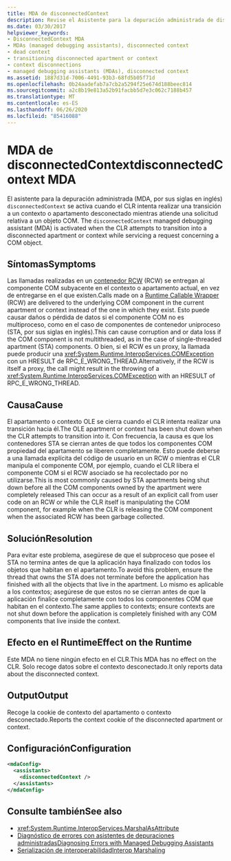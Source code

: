 ```yaml
---
title: MDA de disconnectedContext
description: Revise el Asistente para la depuración administrada de disconnectedContext en .NET, que se invoca cuando el CLR intenta realizar una transición a un apartamento o contexto desconectado.
ms.date: 03/30/2017
helpviewer_keywords:
- DisconnectedContext MDA
- MDAs (managed debugging assistants), disconnected context
- dead context
- transitioning disconnected apartment or context
- context disconnections
- managed debugging assistants (MDAs), disconnected context
ms.assetid: 1887d31d-7006-4491-93b3-68fd5b05f71d
ms.openlocfilehash: 0b24aadefab7a7cb2a5294f25e674d188beec814
ms.sourcegitcommit: a2c8b19e813a52b91facbb5d7e3c062c7188b457
ms.translationtype: MT
ms.contentlocale: es-ES
ms.lasthandoff: 06/26/2020
ms.locfileid: "85416088"
---
```

# <a name="disconnectedcontext-mda"></a><span data-ttu-id="57f90-103">MDA de disconnectedContext</span><span class="sxs-lookup"><span data-stu-id="57f90-103">disconnectedContext MDA</span></span>
<span data-ttu-id="57f90-104">El asistente para la depuración administrada (MDA, por sus siglas en inglés) `disconnectedContext` se activa cuando el CLR intenta realizar una transición a un contexto o apartamento desconectado mientras atiende una solicitud relativa a un objeto COM. </span><span class="sxs-lookup"><span data-stu-id="57f90-104">The `disconnectedContext` managed debugging assistant (MDA) is activated when the CLR attempts to transition into a disconnected apartment or context while servicing a request concerning a COM object.</span></span>  
  
## <a name="symptoms"></a><span data-ttu-id="57f90-105">Síntomas</span><span class="sxs-lookup"><span data-stu-id="57f90-105">Symptoms</span></span>  
 <span data-ttu-id="57f90-106">Las llamadas realizadas en un [contenedor RCW](../../standard/native-interop/runtime-callable-wrapper.md) (RCW) se entregan al componente COM subyacente en el contexto o apartamento actual, en vez de entregarse en el que existen.</span><span class="sxs-lookup"><span data-stu-id="57f90-106">Calls made on a [Runtime Callable Wrapper](../../standard/native-interop/runtime-callable-wrapper.md) (RCW) are delivered to the underlying COM component in the current apartment or context instead of the one in which they exist.</span></span> <span data-ttu-id="57f90-107">Esto puede causar daños o pérdida de datos si el componente COM no es multiproceso, como en el caso de componentes de contenedor uniproceso (STA, por sus siglas en inglés).</span><span class="sxs-lookup"><span data-stu-id="57f90-107">This can cause corruption and or data loss if the COM component is not multithreaded, as in the case of single-threaded apartment (STA) components.</span></span> <span data-ttu-id="57f90-108">O bien, si el RCW es un proxy, la llamada puede producir una <xref:System.Runtime.InteropServices.COMException> con un HRESULT de RPC_E_WRONG_THREAD.</span><span class="sxs-lookup"><span data-stu-id="57f90-108">Alternatively, if the RCW is itself a proxy, the call might result in the throwing of a <xref:System.Runtime.InteropServices.COMException> with an HRESULT of RPC_E_WRONG_THREAD.</span></span>  
  
## <a name="cause"></a><span data-ttu-id="57f90-109">Causa</span><span class="sxs-lookup"><span data-stu-id="57f90-109">Cause</span></span>  
 <span data-ttu-id="57f90-110">El apartamento o contexto OLE se cierra cuando el CLR intenta realizar una transición hacia él.</span><span class="sxs-lookup"><span data-stu-id="57f90-110">The OLE apartment or context has been shut down when the CLR attempts to transition into it.</span></span> <span data-ttu-id="57f90-111">Con frecuencia, la causa es que los contenedores STA se cierran antes de que todos los componentes COM propiedad del apartamento se liberen completamente. Esto puede deberse a una llamada explícita del código de usuario en un RCW o mientras el CLR manipula el componente COM, por ejemplo, cuando el CLR libera el componente COM si el RCW asociado se ha recolectado por no utilizarse.</span><span class="sxs-lookup"><span data-stu-id="57f90-111">This is most commonly caused by STA apartments being shut down before all the COM components owned by the apartment were completely released This can occur as a result of an explicit call from user code on an RCW or while the CLR itself is manipulating the COM component, for example when the CLR is releasing the COM component when the associated RCW has been garbage collected.</span></span>  
  
## <a name="resolution"></a><span data-ttu-id="57f90-112">Solución</span><span class="sxs-lookup"><span data-stu-id="57f90-112">Resolution</span></span>  
 <span data-ttu-id="57f90-113">Para evitar este problema, asegúrese de que el subproceso que posee el STA no termina antes de que la aplicación haya finalizado con todos los objetos que habitan en el apartamento.</span><span class="sxs-lookup"><span data-stu-id="57f90-113">To avoid this problem, ensure the thread that owns the STA does not terminate before the application has finished with all the objects that live in the apartment.</span></span> <span data-ttu-id="57f90-114">Lo mismo es aplicable a los contextos; asegúrese de que estos no se cierran antes de que la aplicación finalice completamente con todos los componentes COM que habitan en el contexto.</span><span class="sxs-lookup"><span data-stu-id="57f90-114">The same applies to contexts; ensure contexts are not shut down before the application is completely finished with any COM components that live inside the context.</span></span>  
  
## <a name="effect-on-the-runtime"></a><span data-ttu-id="57f90-115">Efecto en el Runtime</span><span class="sxs-lookup"><span data-stu-id="57f90-115">Effect on the Runtime</span></span>  
 <span data-ttu-id="57f90-116">Este MDA no tiene ningún efecto en el CLR.</span><span class="sxs-lookup"><span data-stu-id="57f90-116">This MDA has no effect on the CLR.</span></span> <span data-ttu-id="57f90-117">Solo recoge datos sobre el contexto desconectado.</span><span class="sxs-lookup"><span data-stu-id="57f90-117">It only reports data about the disconnected context.</span></span>  
  
## <a name="output"></a><span data-ttu-id="57f90-118">Output</span><span class="sxs-lookup"><span data-stu-id="57f90-118">Output</span></span>  
 <span data-ttu-id="57f90-119">Recoge la cookie de contexto del apartamento o contexto desconectado.</span><span class="sxs-lookup"><span data-stu-id="57f90-119">Reports the context cookie of the disconnected apartment or context.</span></span>  
  
## <a name="configuration"></a><span data-ttu-id="57f90-120">Configuración</span><span class="sxs-lookup"><span data-stu-id="57f90-120">Configuration</span></span>  
  
```xml  
<mdaConfig>  
  <assistants>  
    <disconnectedContext />  
  </assistants>  
</mdaConfig>  
```  
  
## <a name="see-also"></a><span data-ttu-id="57f90-121">Consulte también</span><span class="sxs-lookup"><span data-stu-id="57f90-121">See also</span></span>

- <xref:System.Runtime.InteropServices.MarshalAsAttribute>
- [<span data-ttu-id="57f90-122">Diagnóstico de errores con asistentes de depuraciones administradas</span><span class="sxs-lookup"><span data-stu-id="57f90-122">Diagnosing Errors with Managed Debugging Assistants</span></span>](diagnosing-errors-with-managed-debugging-assistants.md)
- [<span data-ttu-id="57f90-123">Serialización de interoperabilidad</span><span class="sxs-lookup"><span data-stu-id="57f90-123">Interop Marshaling</span></span>](../interop/interop-marshaling.md)
